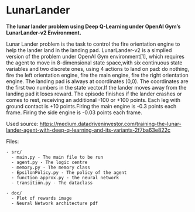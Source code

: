 # LunarLander

**The lunar lander problem using Deep Q-Learning under OpenAI Gym’s LunarLander-v2 Environment.** 

Lunar Lander problem is the task to control the fire orientation engine to help the lander land in the landing pad. LunarLander-v2 is a simplied version of the problem under OpenAI Gym environment[1], which requires the agent to move in 8-dimensional state space,with six continuous state variables and two discrete ones, using 4 actions to land on pad: do nothing, fire the left orientation engine, fire the main engine, fire the right orientation engine. The landing pad is always at coordinates (0,0). The coordinates are the first two numbers in the state vector.If the lander moves away from the landing pad it loses reward. The episode finishes if the lander crashes or comes to rest, receiving an additional -100 or +100 points. Each leg with ground contact is +10 points.Firing the main engine is -0.3 points each frame. Firing the side engine is -0.03 points each frame. 

Used source: https://medium.datadriveninvestor.com/training-the-lunar-lander-agent-with-deep-q-learning-and-its-variants-2f7ba63e822c

Files:
````
- src/
  - main.py - The main file to be run
  - agent.py - The logic centre
  - memory.py - The memory class
  - EpsilonPolicy.py - The policy of the agent
  - function_approx.py - the neural network
  - transition.py - The dataclass

- doc/
  - Plot of rewards image
  - Neural Network architecture pdf
````
